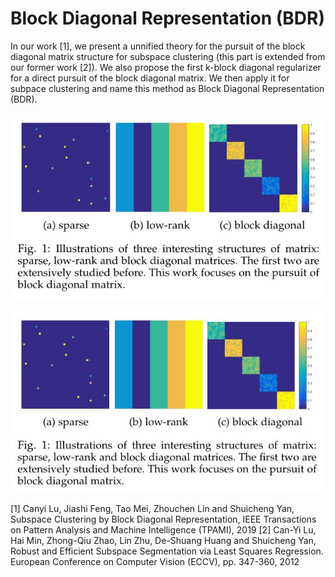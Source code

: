 # Block Diagonal Representation (BDR)

In our work [1], we present a unnified theory for the pursuit of the block diagonal matrix structure for subspace clustering (this part is extended from our former work [2]). We also propose the first k-block diagonal regularizer for a direct pursuit of the block diagonal matrix. We then apply it for subpace clustering and name this method as Block Diagonal Representation (BDR). 
<p align="center"> 
<img src="https://github.com/canyilu/Block-Diagonal-Representation-for-Subspace-Clustering/blob/master/fig_sparse_low_rank_block_diagonal.JPG">
</p>


<p align="center"> 
<img src="https://github.com/canyilu/Block-Diagonal-Representation-for-Subspace-Clustering/blob/master/fig_block_diagonal_matrix.JPG">
</p>


[1] Canyi Lu, Jiashi Feng, Tao Mei, Zhouchen Lin and Shuicheng Yan, Subspace Clustering by Block Diagonal Representation, IEEE Transactions on Pattern Analysis and Machine Intelligence (TPAMI), 2019
[2] Can-Yi Lu, Hai Min, Zhong-Qiu Zhao, Lin Zhu, De-Shuang Huang and Shuicheng Yan, Robust and Efficient Subspace Segmentation via Least Squares Regression. European Conference on Computer Vision (ECCV), pp. 347-360, 2012
